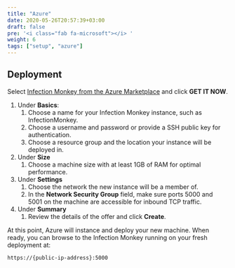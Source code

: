 ```yaml
---
title: "Azure"
date: 2020-05-26T20:57:39+03:00
draft: false
pre: '<i class="fab fa-microsoft"></i> '
weight: 6
tags: ["setup", "azure"] 
---
```


## Deployment

Select [Infection Monkey from the Azure Marketplace](https://azuremarketplace.microsoft.com/en-us/marketplace/apps/guardicore.infection_monkey) and click **GET IT NOW**.

1. Under **Basics**:
    1. Choose a name for your Infection Monkey instance, such as InfectionMonkey.
    1. Choose a username and password or provide a SSH public key for authentication.
    1. Choose a resource group and the location your instance will be deployed in.
1. Under **Size**
    1. Choose a machine size with at least 1GB of RAM for optimal performance.
1. Under **Settings**
    1. Choose the network the new instance will be a member of.
    1. In the **Network Security Group** field, make sure ports 5000 and 5001 on the machine are accessible for inbound TCP traffic.
1. Under **Summary**
    1. Review the details of the offer and click **Create**.

At this point, Azure will instance and deploy your new machine. When ready, you can browse to the Infection Monkey running on your fresh deployment at:

`https://{public-ip-address}:5000`
